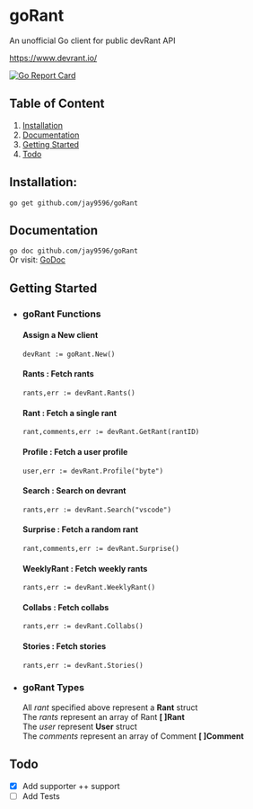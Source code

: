 # goRant
An unofficial Go client for public devRant API

https://www.devrant.io/  

[![Go Report Card](https://goreportcard.com/badge/github.com/jay9596/goRant)](https://goreportcard.com/report/github.com/jay9596/goRant)

## Table of Content
1. [Installation](#Installation)
2. [Documentation](#Documentation)
3. [Getting Started](#Getting-Started)
4. [Todo](#Todo)


## Installation:
 ``` go get github.com/jay9596/goRant ```
 
## Documentation
  ``` go doc github.com/jay9596/goRant ```  
  Or visit:
  [GoDoc](https://godoc.org/github.com/Jay9596/goRant)

## Getting Started
* ### goRant Functions
    #### Assign a New client  
      devRant := goRant.New()
     #### Rants : Fetch rants
     ``` rants,err := devRant.Rants() ```
     #### Rant : Fetch a single rant
     ``` rant,comments,err := devRant.GetRant(rantID) ```
     #### Profile : Fetch a user profile
     ``` user,err := devRant.Profile("byte") ```
     #### Search : Search on devrant
     ``` rants,err := devRant.Search("vscode") ```
     #### Surprise : Fetch a random rant
     ``` rant,comments,err := devRant.Surprise() ```
     #### WeeklyRant : Fetch weekly rants
     ``` rants,err := devRant.WeeklyRant() ```
     #### Collabs : Fetch collabs 
     ``` rants,err := devRant.Collabs() ```
     #### Stories : Fetch stories
     ``` rants,err := devRant.Stories() ```
* ### goRant Types
     All _rant_ specified above represent a **Rant** struct  
     The _rants_ represent an array of Rant  **[ ]Rant**  
     The _user_ represent **User** struct  
     The _comments_ represent an array of Comment **[ ]Comment**  
 
 ## Todo
 - [x] Add supporter ++ support   
 - [ ] Add Tests  
